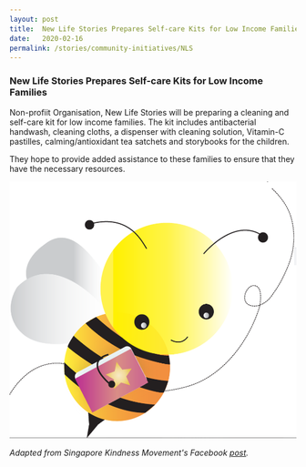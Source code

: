 ```yaml
---
layout: post
title:  New Life Stories Prepares Self-care Kits for Low Income Families
date:   2020-02-16
permalink: /stories/community-initiatives/NLS
---
```


### New Life Stories Prepares Self-care Kits for Low Income Families

Non-profiit Organisation, New Life Stories will be preparing a cleaning and self-care kit for low income families. The kit includes antibacterial handwash, cleaning cloths, a dispenser with cleaning solution, Vitamin-C pastilles, calming/antioxidant tea satchets and storybooks for the children.

They hope to provide added assistance to these families to ensure that they have the necessary resources.

![NLS](/images/stories/NLS.png)

_Adapted from Singapore Kindness Movement's Facebook [post](https://www.facebook.com/kindnessSG/photos/ms.c.eJxdzEEOwEAIQtEbNYMKyv0v1qTpxtm~_fMABNQXaNXOYD34RpFrS6LokA9xSNnOJ0tpNd~_yVCd7i0fqxorAbiXE1A~_~_mEd~;qBYQaLxE~-.bps.a.10156825651208053/10156841732158053/?type=3&theater)._
